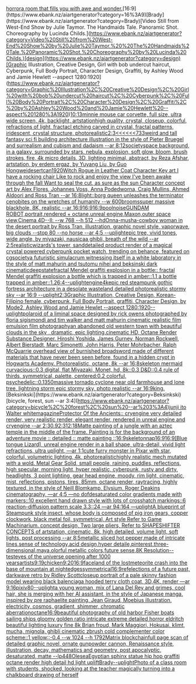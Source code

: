 [horror](https://www.ebank.nz/aiartgenerator?category=horror)[a room that fills you with awe and wonder.](https://www.ebank.nz/aiartgenerator?category=a%20room%20that%20fills%20you%20with%20awe%20and%20wonder.)[16:9](https://www.ebank.nz/aiartgenerator?category=16%3A9)[Brady](https://www.ebank.nz/aiartgenerator?category=Brady)[Video Still from West-End Show by Julie Taymor.  The Handmaids Tale. Panoramic Shot. Choreography by Lucinda Childs.](https://www.ebank.nz/aiartgenerator?category=Video%20Still%20from%20West-End%20Show%20by%20Julie%20Taymor.%20%20The%20Handmaids%20Tale.%20Panoramic%20Shot.%20Choreography%20by%20Lucinda%20Childs.)[design](https://www.ebank.nz/aiartgenerator?category=design)[Graphic Illustration, Creative Design, Girl with bob undercut haircut, Cyberpunk, Full Body Portrait, Character Design, Graffiti, by Ashley Wood and Jamie Hewlett --aspect 1280:1920](https://www.ebank.nz/aiartgenerator?category=Graphic%20Illustration%2C%20Creative%20Design%2C%20Girl%20with%20bob%20undercut%20haircut%2C%20Cyberpunk%2C%20Full%20Body%20Portrait%2C%20Character%20Design%2C%20Graffiti%2C%20by%20Ashley%20Wood%20and%20Jamie%20Hewlett%20--aspect%201280%3A1920)[10:13](https://www.ebank.nz/aiartgenerator?category=10%3A13)[minnie mouse car corvette, full size, ultra wide screen, 4k, backlight, artstation](https://www.ebank.nz/aiartgenerator?category=minnie%20mouse%20car%20corvette%2C%20full%20size%2C%20ultra%20wide%20screen%2C%204k%2C%20backlight%2C%20artstation)[high quality, crystal, closeup, colorful, refractions of light, fractacl etching carved in crystal, fractal patterns, iridescent, crystal structure,  photorealistic](https://www.ebank.nz/aiartgenerator?category=high%20quality%2C%20crystal%2C%20closeup%2C%20colorful%2C%20refractions%20of%20light%2C%20fractacl%20etching%20carved%20in%20crystal%2C%20fractal%20patterns%2C%20iridescent%2C%20crystal%20structure%2C%20%20photorealistic)[2:3](https://www.ebank.nz/aiartgenerator?category=2%3A3)[<<<<<<733](https://www.ebank.nz/aiartgenerator?category=%3C%3C%3C%3C%3C%3C733)[weird and tall fantasy sci fi building architecture illustration in the style of Pieter Bruegel and surrealism and cubism and dadaism --ar 8:12](https://www.ebank.nz/aiartgenerator?category=weird%20and%20tall%20fantasy%20sci%20fi%20building%20architecture%20illustration%20in%20the%20style%20of%20Pieter%20Bruegel%20and%20surrealism%20and%20cubism%20and%20dadaism%20--ar%208%3A12)[society](https://www.ebank.nz/aiartgenerator?category=society)[space background, in a galaxy, surrounded by stars, nebula, explosion, soft glow, bloom, brush strokes, fire, 4k micro details, 3D, lighting minimal, abstract, by Reza Afshar, artstation, by erdem ergaz, by Yuyang Liu, by Guo Hongwei](https://www.ebank.nz/aiartgenerator?category=space%20background%2C%20in%20a%20galaxy%2C%20surrounded%20by%20stars%2C%20nebula%2C%20explosion%2C%20soft%20glow%2C%20bloom%2C%20brush%20strokes%2C%20fire%2C%204k%20micro%20details%2C%203D%2C%20lighting%20minimal%2C%20abstract%2C%20by%20Reza%20Afshar%2C%20artstation%2C%20by%20erdem%20ergaz%2C%20by%20Yuyang%20Liu%2C%20by%20Guo%20Hongwei)[desert](https://www.ebank.nz/aiartgenerator?category=desert)[can](https://www.ebank.nz/aiartgenerator?category=can)[1920](https://www.ebank.nz/aiartgenerator?category=1920)[Witch Rogue in Leather Coat Character Key art I have a rocking chair Like to rock and enjoy the view I've been awake through the fall Want to seal the cut, as sure as the sun Character concept art by Alex Flores, Johannes Voss, Anna Podedworna, Craig Mullins, Ahmed Aldoori and Ross Tran --ar 16:8](https://www.ebank.nz/aiartgenerator?category=Witch%20Rogue%20in%20Leather%20Coat%20Character%20Key%20art%20I%20have%20a%20rocking%20chair%20Like%20to%20rock%20and%20enjoy%20the%20view%20I%27ve%20been%20awake%20through%20the%20fall%20Want%20to%20seal%20the%20cut%2C%20as%20sure%20as%20the%20sun%20Character%20concept%20art%20by%20Alex%20Flores%2C%20Johannes%20Voss%2C%20Anna%20Podedworna%2C%20Craig%20Mullins%2C%20Ahmed%20Aldoori%20and%20Ross%20Tran%20--ar%2016%3A8)[light::](https://www.ebank.nz/aiartgenerator?category=light%3A%3A)[borg queen unleashes the terminator cenobites on the wretches of humanity --w 600](https://www.ebank.nz/aiartgenerator?category=borg%20queen%20unleashes%20the%20terminator%20cenobites%20on%20the%20wretches%20of%20humanity%20--w%20600)[brooms](https://www.ebank.nz/aiartgenerator?category=brooms)[super massive blackhole, 8K, realistic --ar 16:9](https://www.ebank.nz/aiartgenerator?category=super%20massive%20blackhole%2C%208K%2C%20realistic%20--ar%2016%3A9)[16:9](https://www.ebank.nz/aiartgenerator?category=16%3A9)[16:9](https://www.ebank.nz/aiartgenerator?category=16%3A9)[pool](https://www.ebank.nz/aiartgenerator?category=pool)[noise](https://www.ebank.nz/aiartgenerator?category=noise)[GUNDAM ROBOT,portrait,rendered + octane,unreal engine,Maxon,outer space view,Cinema 4D--ll: --w 768 --h 512 --hd](https://www.ebank.nz/aiartgenerator?category=GUNDAM%20ROBOT%2Cportrait%2Crendered%20%2B%20octane%2Cunreal%20engine%2CMaxon%2Couter%20space%20view%2CCinema%204D--ll%3A%20--w%20768%20--h%20512%20--hd)[Onna-musha-cowboy woman in the desert portrait by Ross Tran, illustration, graphic novel style, vaporwave, big clouds --stop 80 --no horse --ar 4:5 --uplight](https://www.ebank.nz/aiartgenerator?category=Onna-musha-cowboy%20woman%20in%20the%20desert%20portrait%20by%20Ross%20Tran%2C%20illustration%2C%20graphic%20novel%20style%2C%20vaporwave%2C%20big%20clouds%20--stop%2080%20--no%20horse%20--ar%204%3A5%20--uplight)[epic tree, vivid tones, wide angle, by miyazaki, nausicaa ghibli, breath of the wild --ar 2:5](https://www.ebank.nz/aiartgenerator?category=epic%20tree%2C%20vivid%20tones%2C%20wide%20angle%2C%20by%20miyazaki%2C%20nausicaa%20ghibli%2C%20breath%20of%20the%20wild%20--ar%202%3A5)[realistic](https://www.ebank.nz/aiartgenerator?category=realistic)[wizards's tower, sand](https://www.ebank.nz/aiartgenerator?category=wizards%27s%20tower%2C%20sand)[detailed product render of a magical crystal powered cyberpunk pocket watch, trending on behance, featured on cgsociety](https://www.ebank.nz/aiartgenerator?category=detailed%20product%20render%20of%20a%20magical%20crystal%20powered%20cyberpunk%20pocket%20watch%2C%20trending%20on%20behance%2C%20featured%20on%20cgsociety)[a futuristic simulacrum witnessing itself in a white laboratory in the style of matt mahurin and tsutomu nihei and beksinski dark cinematic](https://www.ebank.nz/aiartgenerator?category=a%20futuristic%20simulacrum%20witnessing%20itself%20in%20a%20white%20laboratory%20in%20the%20style%20of%20matt%20mahurin%20and%20tsutomu%20nihei%20and%20beksinski%20dark%20cinematic)[deepstate](https://www.ebank.nz/aiartgenerator?category=deepstate)[fractal Mendel graffiti explosion in a bottle:: fractal Mendel graffiti explosion a bottle which is trapped in amber::1.1 a bottle trapped in amber::1.2](https://www.ebank.nz/aiartgenerator?category=fractal%20Mendel%20graffiti%20explosion%20in%20a%20bottle%3A%3A%20fractal%20Mendel%20graffiti%20explosion%20a%20bottle%20which%20is%20trapped%20in%20amber%3A%3A1.1%20a%20bottle%20trapped%20in%20amber%3A%3A1.2)[6:4](https://www.ebank.nz/aiartgenerator?category=6%3A4)[--uplight](https://www.ebank.nz/aiartgenerator?category=--uplight)[engine](https://www.ebank.nz/aiartgenerator?category=engine)[4k](https://www.ebank.nz/aiartgenerator?category=4k)[epic red steampunk gothic fortress architecture in a desolate wasteland detailed photorealistic stormy sky --ar 16:9 --uplight](https://www.ebank.nz/aiartgenerator?category=epic%20red%20steampunk%20gothic%20fortress%20architecture%20in%20a%20desolate%20wasteland%20detailed%20photorealistic%20stormy%20sky%20--ar%2016%3A9%20--uplight)[2:3](https://www.ebank.nz/aiartgenerator?category=2%3A3)[Graphic Illustration, Creative Design, Korean-Filipino female, cyberpunk, Full Body Portrait, graffiti, Character Design, by Mode2, Ashley Wood and Jamie Hewlet --aspect 1280:1920](https://www.ebank.nz/aiartgenerator?category=Graphic%20Illustration%2C%20Creative%20Design%2C%20Korean-Filipino%20female%2C%20cyberpunk%2C%20Full%20Body%20Portrait%2C%20graffiti%2C%20Character%20Design%2C%20by%20Mode2%2C%20Ashley%20Wood%20and%20Jamie%20Hewlet%20--aspect%201280%3A1920)[--uplight](https://www.ebank.nz/aiartgenerator?category=--uplight)[polaroid of a liminal space designed by rick owens photographed by floria sigismondi and tim walker  and matt mahurin cinematic realistic film emulsion film photography](https://www.ebank.nz/aiartgenerator?category=polaroid%20of%20a%20liminal%20space%20designed%20by%20rick%20owens%20photographed%20by%20floria%20sigismondi%20and%20tim%20walker%20%20and%20matt%20mahurin%20cinematic%20realistic%20film%20emulsion%20film%20photography)[an abandoned old western town with beautiful clouds in the sky , dramatic, epic lighting,cinematic HD, Octane Render Substance Designer. Hiroshi Yoshida, James Gurney, Norman Rockwell, Albert Bierstadt, Marc Simonetti, John Harris, Peter Mohrbacher, Ralph McQuarrie overhead view of burnished broadsword made of different materials that have never   been seen before, found in a hidden crypt in Hogwarts Academy. Photorealistic, octane, 8k --ar 16:8](https://www.ebank.nz/aiartgenerator?category=an%20abandoned%20old%20western%20town%20with%20beautiful%20clouds%20in%20the%20sky%20%2C%20dramatic%2C%20epic%20lighting%2Ccinematic%20HD%2C%20Octane%20Render%20Substance%20Designer.%20Hiroshi%20Yoshida%2C%20James%20Gurney%2C%20Norman%20Rockwell%2C%20Albert%20Bierstadt%2C%20Marc%20Simonetti%2C%20John%20Harris%2C%20Peter%20Mohrbacher%2C%20Ralph%20McQuarrie%20overhead%20view%20of%20burnished%20broadsword%20made%20of%20different%20materials%20that%20have%20never%20%20%20been%20seen%20before%2C%20found%20in%20a%20hidden%20crypt%20in%20Hogwarts%20Academy.%20Photorealistic%2C%20octane%2C%208k%20--ar%2016%3A8)[skeleton mermaid curvacious::0.3 digital, flat Miyazaki, Monet, hd, 8k::0.3 D&D::0.4 rule of thirds, symmetrical, palette, centered:0.2 colorful, psychedelic::0.1](https://www.ebank.nz/aiartgenerator?category=skeleton%20mermaid%20curvacious%3A%3A0.3%20digital%2C%20flat%20Miyazaki%2C%20Monet%2C%20hd%2C%208k%3A%3A0.3%20D%26D%3A%3A0.4%20rule%20of%20thirds%2C%20symmetrical%2C%20palette%2C%20centered%3A0.2%20colorful%2C%20psychedelic%3A%3A0.1)[350](https://www.ebank.nz/aiartgenerator?category=350)[massive tornado cyclone near old farmhouse and lone tree, lightning storm epic stormy sky, photo realistic --ar 16:9](https://www.ebank.nz/aiartgenerator?category=massive%20tornado%20cyclone%20near%20old%20farmhouse%20and%20lone%20tree%2C%20lightning%20storm%20epic%20stormy%20sky%2C%20photo%20realistic%20--ar%2016%3A9)[king.](https://www.ebank.nz/aiartgenerator?category=king.)[Beksinkski](https://www.ebank.nz/aiartgenerator?category=Beksinkski)[bicycle, forest, sun --ar 3:4](https://www.ebank.nz/aiartgenerator?category=bicycle%2C%20forest%2C%20sun%20--ar%203%3A4)[junji ito Walter white](https://www.ebank.nz/aiartgenerator?category=junji%20ito%20Walter%20white)[magazine](https://www.ebank.nz/aiartgenerator?category=magazine)[Protector Of the Ancients:: cryengine very detailed render, very realistic render, elegant render, rendered in unreal engine and cryengine --ar 2:3](https://www.ebank.nz/aiartgenerator?category=Protector%20Of%20the%20Ancients%3A%3A%20cryengine%20very%20detailed%20render%2C%20very%20realistic%20render%2C%20elegant%20render%2C%20rendered%20in%20unreal%20engine%20and%20cryengine%20--ar%202%3A3)[0.9](https://www.ebank.nz/aiartgenerator?category=0.9)[2:3](https://www.ebank.nz/aiartgenerator?category=2%3A3)[12:18](https://www.ebank.nz/aiartgenerator?category=12%3A18)[Matte painting of a jungle with an aztec temple in the middle of the frame. Painting is for the background of an adventure movie :: detailed :: matte painting ::](https://www.ebank.nz/aiartgenerator?category=Matte%20painting%20of%20a%20jungle%20with%20an%20aztec%20temple%20in%20the%20middle%20of%20the%20frame.%20Painting%20is%20for%20the%20background%20of%20an%20adventure%20movie%20%3A%3A%20detailed%20%3A%3A%20matte%20painting%20%3A%3A)[16:9](https://www.ebank.nz/aiartgenerator?category=16%3A9)[skeleton](https://www.ebank.nz/aiartgenerator?category=skeleton)[nap](https://www.ebank.nz/aiartgenerator?category=nap)[16:9](https://www.ebank.nz/aiartgenerator?category=16%3A9)[16:9](https://www.ebank.nz/aiartgenerator?category=16%3A9)[[Blue tongue Lizard], unreal engine render in a ball shape, ultra-detail, vivid light refractions, ultra uplight, —ar 1:1](https://www.ebank.nz/aiartgenerator?category=%5BBlue%20tongue%20Lizard%5D%2C%20unreal%20engine%20render%20in%20a%20ball%20shape%2C%20ultra-detail%2C%20vivid%20light%20refractions%2C%20ultra%20uplight%2C%20%E2%80%94ar%201%3A1)[cute furry monster in Pixar with star, colorful, volumetric lighting, 4k, photorealistic](https://www.ebank.nz/aiartgenerator?category=cute%20furry%20monster%20in%20Pixar%20with%20star%2C%20colorful%2C%20volumetric%20lighting%2C%204k%2C%20photorealistic)[highly realistic mech mutated with a wold. Metal Gear Solid, small people, raining, puddles, reflections, high specular, morning light, hyper realistic, cyberpunk, rusty and dirty, headlights, 3 point lighting, gear head engine, moody, rim light, cinematic, mist, reflections, pistons, tires, 85mm, octane render, raytracing, highly textured, in the style of Neill Blomkamp, Elysium, Roger Deakins cinematography, —ar 4:5 —no dof](https://www.ebank.nz/aiartgenerator?category=highly%20realistic%20mech%20mutated%20with%20a%20wold.%20Metal%20Gear%20Solid%2C%20small%20people%2C%20raining%2C%20puddles%2C%20reflections%2C%20high%20specular%2C%20morning%20light%2C%20hyper%20realistic%2C%20cyberpunk%2C%20rusty%20and%20dirty%2C%20headlights%2C%203%20point%20lighting%2C%20gear%20head%20engine%2C%20moody%2C%20rim%20light%2C%20cinematic%2C%20mist%2C%20reflections%2C%20pistons%2C%20tires%2C%2085mm%2C%20octane%20render%2C%20raytracing%2C%20highly%20textured%2C%20in%20the%20style%20of%20Neill%20Blomkamp%2C%20Elysium%2C%20Roger%20Deakins%20cinematography%2C%20%E2%80%94ar%204%3A5%20%E2%80%94no%20dof)[desaturated color gradients made with markers::10 excellent hand drawn style with lots of crosshatch markings::6 reaction-diffusion pattern scale 3.3::24 —ar 94:164 —uplight](https://www.ebank.nz/aiartgenerator?category=desaturated%20color%20gradients%20made%20with%20markers%3A%3A10%20excellent%20hand%20drawn%20style%20with%20lots%20of%20crosshatch%20markings%3A%3A6%20reaction-diffusion%20pattern%20scale%203.3%3A%3A24%20%E2%80%94ar%2094%3A164%20%E2%80%94uplight)[A blueprint of Steampunk style insect,   whose body is composed of pig iron gears, copper clockwork, black metal foil, symmetrical, Art style Refer to Game Machinarium.  concept design, Two large pliers, Refer to SHAPESHIFTER CONCEPTS  of artstation, cinematic,  8k, high detailed,  volume light,  soft lights,  post processing    --ar 8:5](https://www.ebank.nz/aiartgenerator?category=A%20blueprint%20of%20Steampunk%20style%20insect%2C%20%20%20whose%20body%20is%20composed%20of%20pig%20iron%20gears%2C%20copper%20clockwork%2C%20black%20metal%20foil%2C%20symmetrical%2C%20Art%20style%20Refer%20to%20Game%20Machinarium.%20%20concept%20design%2C%20Two%20large%20pliers%2C%20Refer%20to%20SHAPESHIFTER%20CONCEPTS%20%20of%20artstation%2C%20cinematic%2C%20%208k%2C%20high%20detailed%2C%20%20volume%20light%2C%20%20soft%20lights%2C%20%20post%20processing%20%20%20%20--ar%208%3A5)[metallic sliced hot pepper,made of intricate lines,sense of technology,acid design,hyper detaile,pinterest,three-dimensional,maya,olorful metallic colors,future sense,8K Resolution](https://www.ebank.nz/aiartgenerator?category=metallic%20sliced%20hot%20pepper%2Cmade%20of%20intricate%20lines%2Csense%20of%20technology%2Cacid%20design%2Chyper%20detaile%2Cpinterest%2Cthree-dimensional%2Cmaya%2Colorful%20metallic%20colors%2Cfuture%20sense%2C8K%20Resolution)[--test](https://www.ebank.nz/aiartgenerator?category=--test)[eyes of the universe opening after 1000 years](https://www.ebank.nz/aiartgenerator?category=eyes%20of%20the%20universe%20opening%20after%201000%20years)[artists](https://www.ebank.nz/aiartgenerator?category=artists)[9:19](https://www.ebank.nz/aiartgenerator?category=9%3A19)[chicken](https://www.ebank.nz/aiartgenerator?category=chicken)[9:20](https://www.ebank.nz/aiartgenerator?category=9%3A20)[16:9](https://www.ebank.nz/aiartgenerator?category=16%3A9)[face](https://www.ebank.nz/aiartgenerator?category=face)[land of the lost](https://www.ebank.nz/aiartgenerator?category=land%20of%20the%20lost)[meteorite crash into the base of mountain at night](https://www.ebank.nz/aiartgenerator?category=meteorite%20crash%20into%20the%20base%20of%20mountain%20at%20night)[edges](https://www.ebank.nz/aiartgenerator?category=edges)[symmetrical](https://www.ebank.nz/aiartgenerator?category=symmetrical)[16:9](https://www.ebank.nz/aiartgenerator?category=16%3A9)[refelections of a future past, darkwave retro by Ridley Scott](https://www.ebank.nz/aiartgenerator?category=refelections%20of%20a%20future%20past%2C%20darkwave%20retro%20by%20Ridley%20Scott)[closeup portrait of a pale skinny fashion model wearing black balenciaga hooded terry cloth coat, 3D,4K, render —ar 9:16](https://www.ebank.nz/aiartgenerator?category=closeup%20portrait%20of%20a%20pale%20skinny%20fashion%20model%20wearing%20black%20balenciaga%20hooded%20terry%20cloth%20coat%2C%203D%2C4K%2C%20render%20%E2%80%94ar%209%3A16)[pixiv](https://www.ebank.nz/aiartgenerator?category=pixiv)[80](https://www.ebank.nz/aiartgenerator?category=80)[--uplight](https://www.ebank.nz/aiartgenerator?category=--uplight)[a young woman, mix of Lana Del Rey and grimes, cool hair, she is merging with her AI assistant, in the style of Japanese manga, inspired by pre raphaelite painting, Jean Giraud, Moebius illustration, electricity, cosmos, gradient, shimmer, chromatic aberration](https://www.ebank.nz/aiartgenerator?category=a%20young%20woman%2C%20mix%20of%20Lana%20Del%20Rey%20and%20grimes%2C%20cool%20hair%2C%20she%20is%20merging%20with%20her%20AI%20assistant%2C%20in%20the%20style%20of%20Japanese%20manga%2C%20inspired%20by%20pre%20raphaelite%20painting%2C%20Jean%20Giraud%2C%20Moebius%20illustration%2C%20electricity%2C%20cosmos%2C%20gradient%2C%20shimmer%2C%20chromatic%20aberration)[octane](https://www.ebank.nz/aiartgenerator?category=octane)[16:9](https://www.ebank.nz/aiartgenerator?category=16%3A9)[beautiful photography of old harbor Fisher boats sailing ships gloomy golden ratio intricate extreme detailed horror eldritch beautiful lighting luxury fine 8k Brian froud, Mark Maggiori, Hokusai, klimt, mucha, mignola, ghibli cinematic zbrush cold complementer color scheme::1 yellow::-0.4 --w 1024 --h 1792](https://www.ebank.nz/aiartgenerator?category=beautiful%20photography%20of%20old%20harbor%20Fisher%20boats%20sailing%20ships%20gloomy%20golden%20ratio%20intricate%20extreme%20detailed%20horror%20eldritch%20beautiful%20lighting%20luxury%20fine%208k%20Brian%20froud%2C%20Mark%20Maggiori%2C%20Hokusai%2C%20klimt%2C%20mucha%2C%20mignola%2C%20ghibli%20cinematic%20zbrush%20cold%20complementer%20color%20scheme%3A%3A1%20yellow%3A%3A-0.4%20--w%201024%20--h%201792)[Matrix blockchain](https://www.ebank.nz/aiartgenerator?category=Matrix%20blockchain)[full page scan of detailed graphic novel, ornate gunpowder cannon, Renaissance style, illustration, decay, mathematics and geometry, post apocalyptic, desaturated, matte --lp](https://www.ebank.nz/aiartgenerator?category=full%20page%20scan%20of%20detailed%20graphic%20novel%2C%20ornate%20gunpowder%20cannon%2C%20Renaissance%20style%2C%20illustration%2C%20decay%2C%20mathematics%20and%20geometry%2C%20post%20apocalyptic%2C%20desaturated%2C%20matte%20--lp)[448](https://www.ebank.nz/aiartgenerator?category=448)[Olesea](https://www.ebank.nz/aiartgenerator?category=Olesea)[Egyptian sphinx statue hip hop graffiti octane render high detail hd light uplift](https://www.ebank.nz/aiartgenerator?category=Egyptian%20sphinx%20statue%20hip%20hop%20graffiti%20octane%20render%20high%20detail%20hd%20light%20uplift)[Brady](https://www.ebank.nz/aiartgenerator?category=Brady)[--uplight](https://www.ebank.nz/aiartgenerator?category=--uplight)[Photo of a class room with students, shocked, looking at the teacher magically turning into a chalkboard drawing of herself](https://www.ebank.nz/aiartgenerator?category=Photo%20of%20a%20class%20room%20with%20students%2C%20shocked%2C%20looking%20at%20the%20teacher%20magically%20turning%20into%20a%20chalkboard%20drawing%20of%20herself)